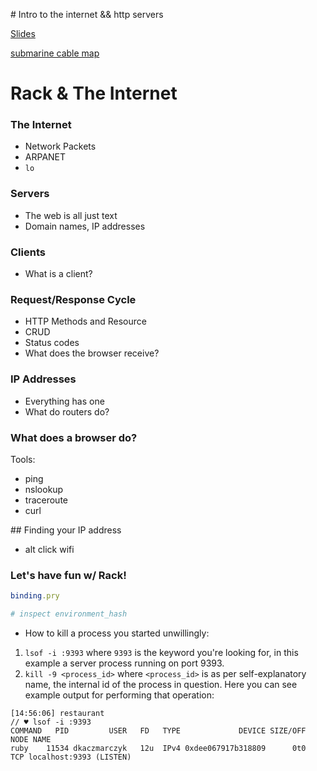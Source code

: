 # Intro to the internet && http servers

[Slides](https://docs.google.com/presentation/d/1IeRSIA6LKo-VjVGGoCppfWVlsDng2r9IYiqNlO8BnWI/edit#slide=id.p38)

[submarine cable map](https://www.submarinecablemap.com/)

# Rack & The Internet

### The Internet
* Network Packets
* ARPANET
* `lo`

### Servers
* The web is all just text
* Domain names, IP addresses

### Clients
* What is a client?

### Request/Response Cycle
* HTTP Methods and Resource
* CRUD
* Status codes
* What does the browser receive?

### IP Addresses
* Everything has one
* What do routers do?

### What does a browser do?
Tools:
* ping
* nslookup
* traceroute
* curl

## Finding your IP address
* alt click wifi

### Let's have fun w/ Rack!

```ruby
binding.pry

# inspect environment_hash

```

* How to kill a process you started unwillingly:

1. `lsof -i :9393` where `9393` is the keyword you're looking for, in this example a server process running on port 9393.
2. `kill -9 <process_id>` where `<process_id>` is as per self-explanatory name, the internal id of the process in question. Here you can see example output for performing that operation:

```
[14:56:06] restaurant
// ♥ lsof -i :9393
COMMAND   PID         USER   FD   TYPE             DEVICE SIZE/OFF NODE NAME
ruby    11534 dkaczmarczyk   12u  IPv4 0xdee067917b318809      0t0  TCP localhost:9393 (LISTEN)
